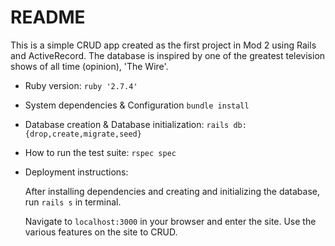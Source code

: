 # README

This is a simple CRUD app created as the first project in Mod 2 using Rails and ActiveRecord.  The database is inspired by one of the greatest television shows of all time (opinion), 'The Wire'.

* Ruby version:
```ruby '2.7.4'```

* System dependencies & Configuration
```bundle install```

* Database creation & Database initialization:
```rails db:{drop,create,migrate,seed}```

* How to run the test suite:
```rspec spec```

* Deployment instructions:

  After installing dependencies and creating and initializing the
  database, run ```rails s``` in terminal.
  
  Navigate to ```localhost:3000``` in your browser and enter the site.
  Use the various features on the site to CRUD.
